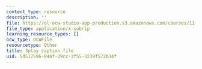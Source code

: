 ```yaml
---
content_type: resource
description: ''
file: https://ol-ocw-studio-app-production.s3.amazonaws.com/courses/11-384-malaysia-sustainable-cities-practicum-spring-2018/5d517596844f39cc3f553239f572b34f_9ICCzJGPaPA.srt
file_type: application/x-subrip
learning_resource_types: []
ocw_type: OCWFile
resourcetype: Other
title: 3play caption file
uid: 5d517596-844f-39cc-3f55-3239f572b34f
---
```

